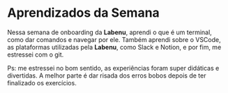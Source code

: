 # Aprendizados da Semana

Nessa semana de onboarding da **Labenu**, aprendi o que é um terminal,
como dar comandos e navegar por ele. Também aprendi sobre o VSCode,
as plataformas utilizadas pela **Labenu**, como Slack e Notion, e por
fim, me estressei com o git. 

Ps: me estressei no bom sentido, as experiências foram super didáticas
e divertidas. A melhor parte é dar risada dos erros bobos depois
de ter finalizado os exercícios.